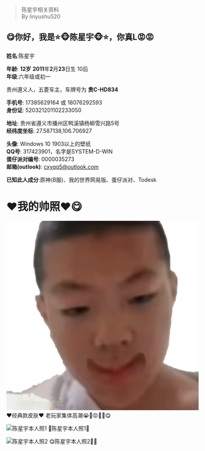 > 陈星宇相关资料\
> By linyushu520

## 😋你好，我是⭐️🐵陈星宇🐵⭐️，你真L😡😡
**姓名**:陈星宇

**年龄**: **12岁** **2011**年**2**月**23**日生 10后\
**年级**:六年级或初一

贵州遵义人，五菱车主，车牌号为 **贵C-HD834**​

**手机号**: 17385629164 或 18076292593\
**身份证**: 520321201102233050

**地址**: 贵州省遵义市​播州​区鸭溪镇杨柳​​雪兴路5号​\
**经纬度坐标**: 27.587138,106.706927

**头像**: Windows 10 1903以上的壁纸\
**QQ号**: 317423901，名字是SYSTEM-D-WIN\
**蛋仔派对编号**: 0000035273\
**邮箱(outlook)**: cxyqq5@outlook.com

**已知此人成分**:原神(B服)、我的世界网易版、蛋仔派对、Todesk

# ❤️我的帅照❤️😋
![经典款皮肤](https://raw.githubusercontent.com/linyushu520/chenxingyu/main/images/S30801-18313390.png)
❤️经典款皮肤❤️ 老玩家集体高潮😭🤤😡🥵🥰😋

![陈星宇本人照1](https://raw.githubusercontent.com/linyushu520/chengxinyu/main/images/S30730-18391641.png)
🐒陈星宇本人照1🐒

![陈星宇本人照2](https://raw.githubusercontent.com/linyushu520/chengxinyu/main/images/Cache_71038aba8ef70e19.jpg)
😋陈星宇本人照2🥵🐵
